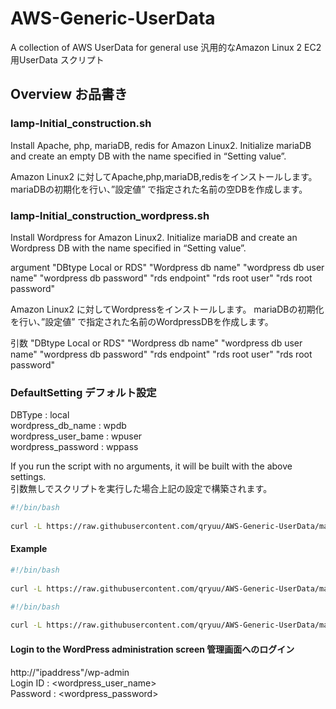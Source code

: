 # AWS-Generic-UserData

A collection of AWS UserData for general use
汎用的なAmazon Linux 2 EC2用UserData スクリプト  

## Overview お品書き

### lamp-Initial_construction.sh

Install Apache, php, mariaDB, redis for Amazon Linux2.
Initialize mariaDB and create an empty DB with the name specified in “Setting value”.

Amazon Linux2 に対してApache,php,mariaDB,redisをインストールします。
mariaDBの初期化を行い、”設定値” で指定された名前の空DBを作成します。

### lamp-Initial_construction_wordpress.sh

Install Wordpress for Amazon Linux2.
Initialize mariaDB and create an Wordpress DB with the name specified in “Setting value”.
  
argument "DBtype Local or RDS" "Wordpress db name" "wordpress db user name" "wordpress db password" "rds endpoint" "rds root user" "rds root password"  

Amazon Linux2 に対してWordpressをインストールします。
mariaDBの初期化を行い、”設定値” で指定された名前のWordpressDBを作成します。  
  
引数 "DBtype Local or RDS" "Wordpress db name" "wordpress db user name" "wordpress db password" "rds endpoint" "rds root user" "rds root password"  

### DefaultSetting デフォルト設定

DBType : local  
wordpress_db_name : wpdb  
wordpress_user_bame : wpuser  
wordpress_password : wppass  

If you run the script with no arguments, it will be built with the above settings.  
引数無しでスクリプトを実行した場合上記の設定で構築されます。   

```sh UserData
#!/bin/bash  
  
curl -L https://raw.githubusercontent.com/qryuu/AWS-Generic-UserData/master/lamp-Initial_construction_wordpress.sh | bash
```

#### Example

```sh UserData local
#!/bin/bash  
  
curl -L https://raw.githubusercontent.com/qryuu/AWS-Generic-UserData/master/lamp-Initial_construction_wordpress.sh | bash -s local wordpressdb wpdbuser passw0rd
```

```sh UserData RDS
#!/bin/bash  
  
curl -L https://raw.githubusercontent.com/qryuu/AWS-Generic-UserData/master/lamp-Initial_construction_wordpress.sh | bash -s RDS wordpressdb wpdbuser passw0rd wrodpress.example.ap-northeast-1.rds.amazon.com:3306 root rdspassword
```

#### Login to the WordPress administration screen 管理画面へのログイン

http://"ipaddress"/wp-admin  
  Login ID : <wordpress_user_name>  
  Password : <wordpress_password> 
